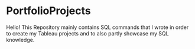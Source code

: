 # PortfolioProjects

Hello! This Repository mainly contains SQL commands that I wrote in order to create my Tableau projects and to also partly showcase my SQL knowledge.
